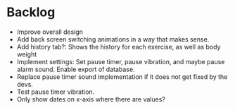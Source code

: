 # Backlog

- Improve overall design
- Add back screen switching animations in a way that makes sense.
- Add history tab?: Shows the history for each exercise, as well as body weight
- Implement settings: Set pause timer, pause vibration, and maybe pause alarm sound. Enable export of database.
- Replace pause timer sound implementation if it does not get fixed by the devs.
- Test pause timer vibration.
- Only show dates on x-axis where there are values?
